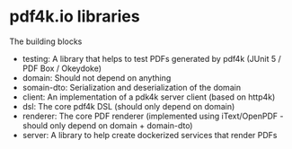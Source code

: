 # pdf4k.io libraries

The building blocks

- testing: A library that helps to test PDFs generated by pdf4k (JUnit 5 / PDF Box / Okeydoke)
- domain: Should not depend on anything
- somain-dto: Serialization and deserialization of the domain
- client: An implementation of a pdk4k server client (based on http4k)
- dsl: The core pdf4k DSL (should only depend on domain)
- renderer: The core PDF renderer (implemented using iText/OpenPDF - should only depend on domain + domain-dto)
- server: A library to help create dockerized services that render PDFs
